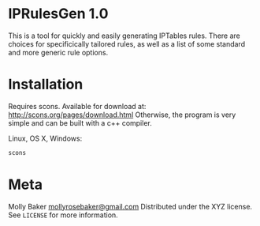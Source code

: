 # IPRulesGen 1.0

This is a tool for quickly and easily generating IPTables rules. 
There are choices for specificically tailored rules, as well as a list of some standard 
and more generic rule options.

# Installation
Requires scons. Available for download at: http://scons.org/pages/download.html
Otherwise, the program is very simple and can be built with a c++ compiler.

Linux, OS X, Windows:

```sh
scons
```

# Meta
Molly Baker mollyrosebaker@gmail.com
Distributed under the XYZ license. See ``LICENSE`` for more information.

